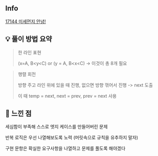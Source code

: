 ## Info
[17144 미세먼지 안녕!](https://www.acmicpc.net/problem/17144)

## 💡 풀이 방법 요약
> 한 라인 표현 
> 
>(x=A, B<y<C) or (y = A, B<x<C) -> 이것이 총 8개 필요

> 
> 행렬 회전
> 
> 방향 주고 라인 위에 있을 때 진행, 없으면 방향 꺾어서 진행 -> next 도출
> 
> 이 때 temp = next, next = prev, prev = next 사용



## 🙂 느낀 점

세심함이 부족해 스스로 엣지 케이스를 만들어버린 문제

반복 로직은 우선 나열해보도록 노력 (머릿속으로 규칙을 유추하지 말자)

구현 문항은 확실한 요구사항을 나열하고 문제를 풀도록 해야겠다
